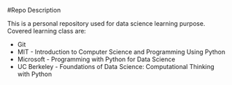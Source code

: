 #Repo Description

This is a personal repository used for data science learning purpose. Covered learning class are:
* Git
* MIT - Introduction to Computer Science and Programming Using Python
* Microsoft - Programming with Python for Data Science
* UC Berkeley - Foundations of Data Science: Computational Thinking with Python

